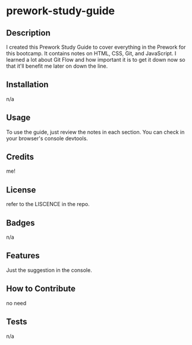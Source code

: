 # prework-study-guide

## Description

I created this Prework Study Guide to cover everything in the Prework for this bootcamp. It contains notes on HTML, CSS, Git, and JavaScript. I learned a lot about Git Flow and how important it is to get it down now so that it'll benefit me later on down the line.


## Installation

n/a

## Usage

To use the guide, just review the notes in each section. You can check in your browser's console devtools.

## Credits

me!

## License

refer to the LISCENCE in the repo.

## Badges

n/a

## Features

Just the suggestion in the console.

## How to Contribute

no need

## Tests

n/a